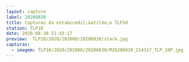 ```yaml
---
layout: capture
label: 20200830
title: Capturas da esta&ccedil;&atilde;o TLP10
station: TLP10
date: 2020-08-30 21:43:17
preview:  TLP10/2020/202008/20200830/stack.jpg
capturas:
  - imagem: TLP10/2020/202008/20200830/M20200830_214317_TLP_10P.jpg
---
```

